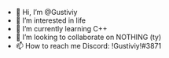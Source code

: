 - 👋 Hi, I’m @Gustiviy
- 👀 I’m interested in life
- 🌱 I’m currently learning C++
- 💞️ I’m looking to collaborate on NOTHING (ty)
- 📫 How to reach me Discord: !Gustiviy!#3871

<!---
Gustiviy/Gustiviy is a ✨ special ✨ repository because its `README.md` (this file) appears on your GitHub profile.
You can click the Preview link to take a look at your changes.
--->
